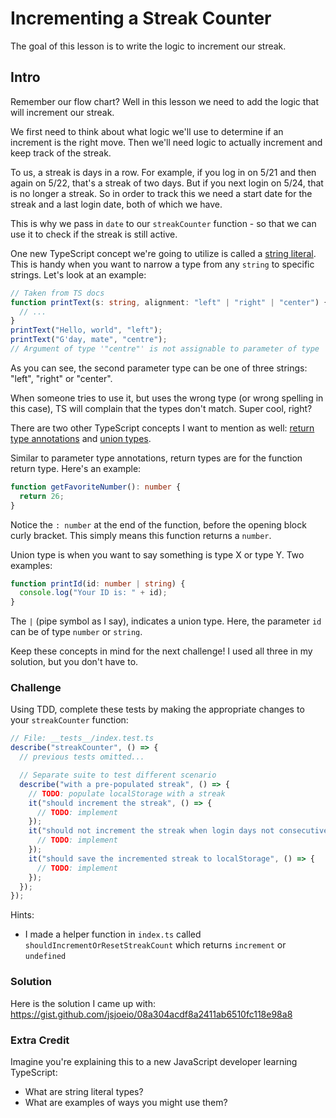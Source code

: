# Incrementing a Streak Counter

The goal of this lesson is to write the logic to increment our streak.

## Intro

Remember our flow chart? Well in this lesson we need to add the logic that will increment our streak.

We first need to think about what logic we'll use to determine if an increment is the right move. Then we'll need logic to actually increment and keep track of the streak.

To us, a streak is days in a row. For example, if you log in on 5/21 and then again on 5/22, that's a streak of two days. But if you next login on 5/24, that is no longer a streak. So in order to track this we need a start date for the streak and a last login date, both of which we have.

This is why we pass in `date` to our `streakCounter` function - so that we can use it to check if the streak is still active.

One new TypeScript concept we're going to utilize is called a [string literal](https://www.typescriptlang.org/docs/handbook/2/everyday-types.html#literal-types). This is handy when you want to narrow a type from any `string` to specific strings. Let's look at an example:

```typescript
// Taken from TS docs
function printText(s: string, alignment: "left" | "right" | "center") {
  // ...
}
printText("Hello, world", "left");
printText("G'day, mate", "centre");
// Argument of type '"centre"' is not assignable to parameter of type '"left" | "right" | "center"'.
```

As you can see, the second parameter type can be one of three strings: "left", "right" or "center".

When someone tries to use it, but uses the wrong type (or wrong spelling in this case), TS will complain that the types don't match. Super cool, right?

There are two other TypeScript concepts I want to mention as well: [return type annotations](https://www.typescriptlang.org/docs/handbook/2/everyday-types.html#return-type-annotations) and [union types](typescriptlang.org/docs/handbook/2/everyday-types.html#union-types).

Similar to parameter type annotations, return types are for the function return type. Here's an example:

```typescript
function getFavoriteNumber(): number {
  return 26;
}
```

Notice the `: number` at the end of the function, before the opening block curly bracket. This simply means this function returns a `number`.

Union type is when you want to say something is type X or type Y. Two examples:

```typescript
function printId(id: number | string) {
  console.log("Your ID is: " + id);
}
```

The `|` (pipe symbol as I say), indicates a union type. Here, the parameter `id` can be of type `number` or `string`.

Keep these concepts in mind for the next challenge! I used all three in my solution, but you don't have to.

### Challenge

Using TDD, complete these tests by making the appropriate changes to your `streakCounter` function:

```typescript
// File: __tests__/index.test.ts
describe("streakCounter", () => {
  // previous tests omitted...

  // Separate suite to test different scenario
  describe("with a pre-populated streak", () => {
    // TODO: populate localStorage with a streak
    it("should increment the streak", () => {
      // TODO: implement
    });
    it("should not increment the streak when login days not consecutive", () => {
      // TODO: implement
    });
    it("should save the incremented streak to localStorage", () => {
      // TODO: implement
    });
  });
});
```

Hints:

- I made a helper function in `index.ts` called `shouldIncrementOrResetStreakCount` which returns `increment` or `undefined`

### Solution

Here is the solution I came up with: https://gist.github.com/jsjoeio/08a304acdf8a2411ab6510fc118e98a8

### Extra Credit

Imagine you're explaining this to a new JavaScript developer learning TypeScript:

- What are string literal types?
- What are examples of ways you might use them?
